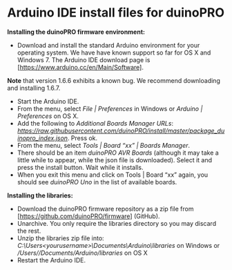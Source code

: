 # **Arduino IDE install files for duinoPRO**

**Installing the duinoPRO firmware environment:**

- Download and install the standard Arduino environment for your operating system. We have have known support so far for OS X and Windows 7.  The Arduino IDE download page is [https://www.arduino.cc/en/Main/Software].  

**Note** that version 1.6.6 exhibits a known bug.  We recommend downloading and installing 1.6.7.
 
- Start the Arduino IDE.
- From the menu, select *File | Preferences* in Windows or *Arduino | Preferences* on OS X.
- Add the following to *Additional Boards Manager URLs*: *https://raw.githubusercontent.com/duinoPRO/install/master/package_duinopro_index.json*.  Press ok.
- From the menu, select *Tools | Board “xx” | Boards Manager*.
- There should be an item *duinoPRO AVR Boards* (although it may take a little while to appear, while the json file is downloaded).  Select it and press the install button.  Wait while it installs.
- When you exit this menu and click on Tools | Board “xx” again, you should see *duinoPRO Uno* in the list of available boards.

**Installing the libraries:**
- Download the duinoPRO firmware repository as a zip file from [https://github.com/duinoPRO/firmware] (GitHub).
- Unarchive.  You only require the libraries directory so you may discard the rest.
- Unzip the libraries zip file into: 
*C:\Users\<yourusername>\Documents\Arduino\libraries* on Windows
or
*/Users/<yourusername>/Documents/Arduino/libraries* on OS X
- Restart the Arduino IDE.  

